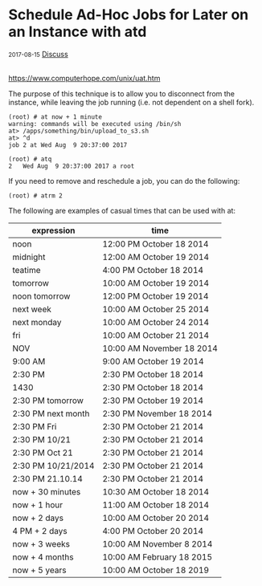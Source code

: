 # Schedule Ad-Hoc Jobs for Later on an Instance with atd

<div class="meta">
  <span class="date"><small>2017-08-15</small></span>
  <span class="discuss"><a class="github-button" href="https://github.com/copperlight/copperlight.github.io/issues" data-icon="octicon-issue-opened" aria-label="Discuss copperlight/copperlight.github.io on GitHub">Discuss</a></span>
</div><br/>

<https://www.computerhope.com/unix/uat.htm>

The purpose of this technique is to allow you to disconnect from the instance, while leaving the job
running (i.e. not dependent on a shell fork).

```
(root) # at now + 1 minute
warning: commands will be executed using /bin/sh
at> /apps/something/bin/upload_to_s3.sh
at> ^d
job 2 at Wed Aug  9 20:37:00 2017

(root) # atq
2   Wed Aug  9 20:37:00 2017 a root
```

If you need to remove and reschedule a job, you can do the following:

```
(root) # atrm 2
```

The following are examples of casual times that can be used with at:

expression | time
-----------|-----
noon | 12:00 PM October 18 2014
midnight | 12:00 AM October 19 2014
teatime | 4:00 PM October 18 2014
tomorrow | 10:00 AM October 19 2014
noon tomorrow | 12:00 PM October 19 2014
next week | 10:00 AM October 25 2014
next monday | 10:00 AM October 24 2014
fri | 10:00 AM October 21 2014
NOV | 10:00 AM November 18 2014
9:00 AM  | 9:00 AM October 19 2014
2:30 PM | 2:30 PM October 18 2014
1430 | 2:30 PM October 18 2014
2:30 PM tomorrow | 2:30 PM October 19 2014
2:30 PM next month | 2:30 PM November 18 2014
2:30 PM Fri | 2:30 PM October 21 2014
2:30 PM 10/21 | 2:30 PM October 21 2014
2:30 PM Oct 21 | 2:30 PM October 21 2014
2:30 PM 10/21/2014 | 2:30 PM October 21 2014
2:30 PM 21.10.14 | 2:30 PM October 21 2014
now + 30 minutes | 10:30 AM October 18 2014
now + 1 hour | 11:00 AM October 18 2014
now + 2 days | 10:00 AM October 20 2014
4 PM + 2 days | 4:00 PM October 20 2014
now + 3 weeks | 10:00 AM November 8 2014
now + 4 months | 10:00 AM February 18 2015
now + 5 years | 10:00 AM October 18 2019
